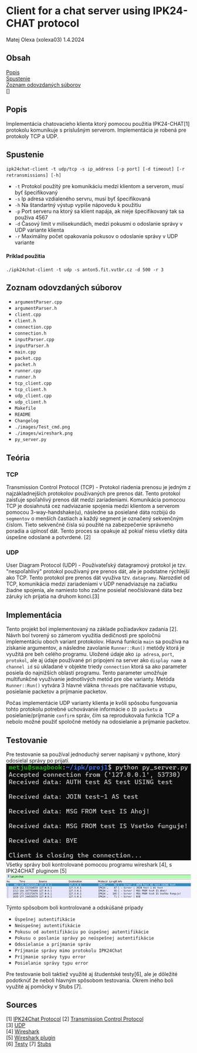 # Client for a chat server using IPK24-CHAT protocol

Matej Olexa (xolexa03) 1.4.2024

## Obsah
[Popis](#popis)  
[Spustenie](#Spustenie)  
[Zoznam odovzdaných súborov](#Zoznam-odovzdaných-súborov)  
[]
## Popis

Implementácia chatovacieho klienta ktorý pomocou použitia IPK24-CHAT[1] protokolu komunikuje s príslušným serverom. Implementácia je robená pre protokoly TCP a UDP.

## Spustenie

`ipk24chat-client -t udp/tcp -s ip_address [-p port] [-d timeout] [-r retransmissions] [-h]`


- `-t` Protokol použitý pre komunikáciu medzi klientom a serverom, musí byť špecifikovaný
- `-s` Ip adresa vzdialeného servru, musí byť špecifikovaná
- `-h` Na štandartný výstup vypíše nápovedu k použitiu
- `-p` Port serveru na ktorý sa klient napája, ak nieje špecifikovaný tak sa používa 4567
- `-d` Časový limit v milisekundách, medzi pokusmi o odoslanie správy v UDP variante klienta
- `-r` Maximálny počet opakovania pokusov o odoslanie správy v UDP variante

#### Príklad použitia

`./ipk24chat-client -t udp -s anton5.fit.vutbr.cz -d 500 -r 3`

## Zoznam odovzdaných súborov

- `argumentParser.cpp`
- `argumentParser.h`
- `client.cpp`
- `client.h`
- `connection.cpp`
- `connection.h`
- `inputParser.cpp`
- `inputParser.h`
- `main.cpp`
- `packet.cpp`
- `packet.h`
- `runner.cpp`
- `runner.h`
- `tcp_client.cpp`
- `tcp_client.h`
- `udp_client.cpp`
- `udp_client.h`
- `Makefile`
- `README`
- `Changelog`
- `./images/Test_cmd.png`
- `./images/wireshark.png`
- `py_server.py`
## Teória 

### TCP

Transmission Control Protocol (TCP) - Protokol riadenia prenosu je jedným z najzákladnejších protokolov používaných pre prenos dát. Tento protokol zaisťuje spoľahlivý prenos dát medzi zariadeniami. Komunikácia pomocou TCP je dosiahnutá cez nadviazanie spojenia medzi klientom a serverom pomocou 3-way-handshake(u), následne sa posielané dáta rozbijú do `segmentov` o menších častiach a každý segment je označený sekvenčným číslom. Tieto sekvenčné čísla sú použité na zabezpečenie správneho poradia a úplnosť dát. Tento proces sa opakuje až pokiaľ niesu všetky dáta úspešne odoslané a potvrdené. [2]


### UDP 

User Diagram Protocol (UDP) - Používateľský datagramový protokol je tzv. "nespoľahlivý" protokol používaný pre prenos dát, ale je podstatne rýchlejší ako TCP. Tento protokol pre prenos dát využíva tzv. `datagramy`. Narozdiel od TCP, komunikácia medzi zariadeniami v UDP nenadviazuje na začiatku žiadne spojenia, ale namiesto toho začne posielať neočíslované dáta bez záruky ich prijatia na druhom konci.[3]
## Implementácia 

Tento projekt bol implementovaný na základe požiadavkov zadania [2]. 
Návrh bol tvorený so zámerom využitia dedičnosti pre spoločnú implementáciu oboch variant protokolov. Hlavná funkcia `main` sa používa na získanie argumentov, a následne zavolanie `Runner::Run()` metódy ktorá je využitá pre beh celého programu. Uložené údaje ako `ip adresa`, `port`, `protokol`, ale aj údaje používané pri pripojení na server ako `display name` a `channel id` sú ukladané v objekte triedy `connection` ktorá sa ako parameter posiela do najnižších oblastí programu. Tento parameter umožňuje multifunkčné využívanie jednotlivých metód pre obe varianty. Metóda `Runner::Run()` vytvára 3 hlavné vlákna `threads` pre načítavanie vstupu, posielanie packetov a príjmanie packetov.

Počas implementácie UDP varianty klienta je kvôli spôsobu fungovania tohto protokolu potrebné uchovávanie informácie o `ID packetu` a posielanie/príjmanie `confirm` správ, čím sa reprodukovala funkcia TCP a nebolo možné použiť spoločné metódy na odosielanie a príjmanie packetov.

## Testovanie

Pre testovanie sa používal jednoduchý server napísaný v pythone, ktorý odosielal správy po prijatí. 
![Test_cmd](./images/Test_cmd.png)  
Všetky správy boli kontrolované pomocou programu wireshark [4], s IPK24CHAT pluginom [5] 
![Test_cmd](./images/wireshark.png)  

Týmto spôsobom boli kontrolované a odskúšané prípady 
- `Úspešnej autentifikácie`
- `Neúspešnej autentifikácie`
- `Pokusu od autentifikáciu po úspešnej autentifikácie`
- `Pokusu o poslanie správy po neúspešnej autentifikácie`
- `Odosielanie a príjmanie správ`
- `Príjmanie správy mimo protokolu IPK24Chat`
- `Príjmanie správy typu error`
- `Posielanie správy typu error`

Pre testovanie boli taktiež využité aj študentské testy[6], ale je dôležité podotknúť že neboli hlavným spôsobom testovania. Okrem iného boli využité aj pomôcky v Stubs [7].

## Sources
[1] [IPK24Chat Protocol](https://git.fit.vutbr.cz/NESFIT/IPK-Projects-2024/src/branch/master#developer-environment-and-virtualization-remarks)
[2] [Transmission Control Protocol](https://www.fortinet.com/resources/cyberglossary/tcp-ip)  
[3] [UDP](https://www.techtarget.com/searchnetworking/definition/UDP-User-Datagram-Protocol)  
[4] [Wireshark](https://www.wireshark.org/)  
[5] [Wireshark plugin](https://git.fit.vutbr.cz/NESFIT/IPK-Projects-2024/src/branch/master/Project%201/resources)  
[6] [Testy](https://git.fit.vutbr.cz/xhobza03/ipk-client-test-server)
[7] [Stubs](https://git.fit.vutbr.cz/NESFIT/IPK-Projects-2024/src/branch/master/Stubs/cpp)





